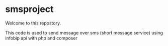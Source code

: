 # smsproject

Welcome to this repostory.

This code is used to send message over sms (short message service) using infobip api with php and composer
